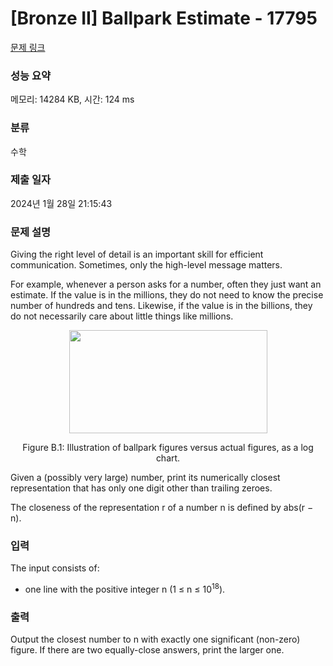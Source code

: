 # [Bronze II] Ballpark Estimate - 17795 

[문제 링크](https://www.acmicpc.net/problem/17795) 

### 성능 요약

메모리: 14284 KB, 시간: 124 ms

### 분류

수학

### 제출 일자

2024년 1월 28일 21:15:43

### 문제 설명

<p>Giving the right level of detail is an important skill for efficient communication. Sometimes, only the high-level message matters.</p>

<p>For example, whenever a person asks for a number, often they just want an estimate. If the value is in the millions, they do not need to know the precise number of hundreds and tens. Likewise, if the value is in the billions, they do not necessarily care about little things like millions.</p>

<p style="text-align: center;"><img alt="" src="https://upload.acmicpc.net/fbcc08c2-ec3f-47cf-bdb4-abd56a7a99ad/-/preview/" style="width: 317px; height: 165px;"></p>

<p style="text-align: center;">Figure B.1: Illustration of ballpark figures versus actual figures, as a log chart.</p>

<p>Given a (possibly very large) number, print its numerically closest representation that has only one digit other than trailing zeroes.</p>

<p>The closeness of the representation r of a number n is defined by abs(r − n).</p>

### 입력 

 <p>The input consists of:</p>

<ul>
	<li>one line with the positive integer n (1 ≤ n ≤ 10<sup>18</sup>).</li>
</ul>

### 출력 

 <p>Output the closest number to n with exactly one significant (non-zero) figure. If there are two equally-close answers, print the larger one.</p>

